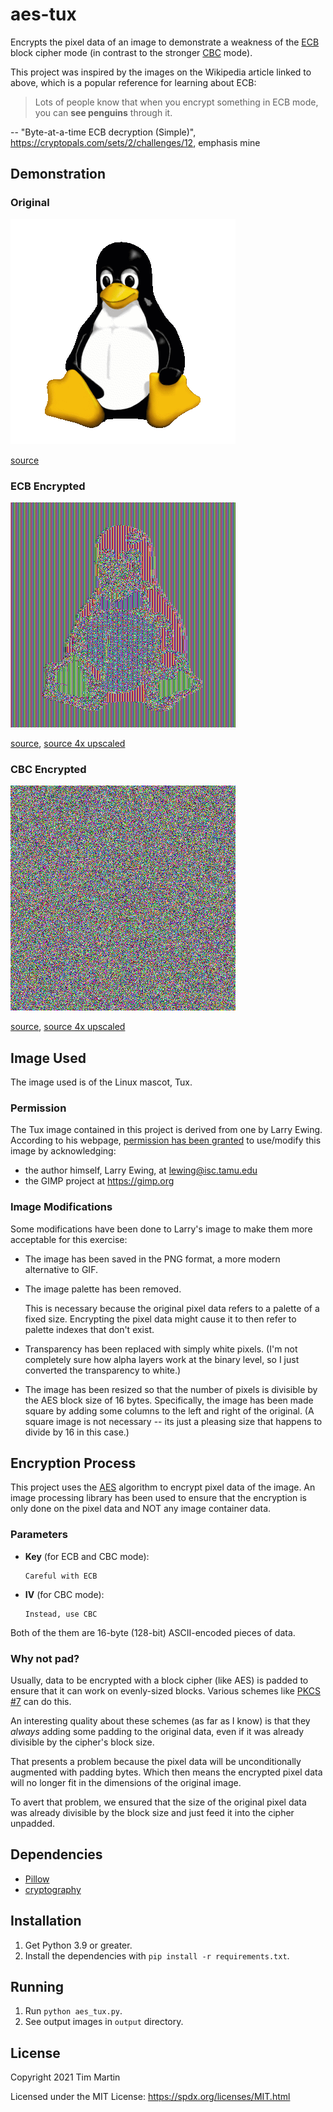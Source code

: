 # aes-tux

Encrypts the pixel data of an image to demonstrate a weakness of the
[ECB](https://en.wikipedia.org/wiki/Block_cipher_mode_of_operation#Electronic_codebook_(ECB))
block cipher mode (in contrast to the stronger
[CBC](https://en.wikipedia.org/wiki/Block_cipher_mode_of_operation#Cipher_block_chaining_(CBC))
mode).

This project was inspired by the images on the Wikipedia article linked to above, which is a
popular reference for learning about ECB:

> Lots of people know that when you encrypt something in ECB mode, you can **see penguins** through
> it.

-- "Byte-at-a-time ECB decryption (Simple)", <https://cryptopals.com/sets/2/challenges/12>,
  emphasis mine

## Demonstration

### Original

![original Tux image](https://raw.githubusercontent.com/t-mart/aes-tux/master/tux.png)

[source](https://raw.githubusercontent.com/t-mart/aes-tux/master/tux.png)

### ECB Encrypted

![ECB encrypted Tux image](https://raw.githubusercontent.com/t-mart/aes-tux/master/output/tux.aes-ecb.1x.png)

[source](https://raw.githubusercontent.com/t-mart/aes-tux/master/output/tux.aes-ecb.1x.png),
[source 4x upscaled](https://raw.githubusercontent.com/t-mart/aes-tux/master/output/tux.aes-ecb.4x.png)

### CBC Encrypted

![CBC encrypted Tux image](https://raw.githubusercontent.com/t-mart/aes-tux/master/output/tux.aes-cbc.1x.png)

[source](https://raw.githubusercontent.com/t-mart/aes-tux/master/output/tux.aes-cbc.1x.png),
[source 4x upscaled](https://raw.githubusercontent.com/t-mart/aes-tux/master/output/tux.aes-cbc.4x.png)

## Image Used

The image used is of the Linux mascot, Tux.

### Permission

The Tux image contained in this project is derived from one by Larry Ewing. According to his
webpage, [permission has been granted](https://isc.tamu.edu/~lewing/linux/) to
use/modify this image by acknowledging:

- the author himself, Larry Ewing, at [lewing@isc.tamu.edu](mailto://lewing@isc.tamu.edu)
- the GIMP project at <https://gimp.org>

### Image Modifications

Some modifications have been done to Larry's image to make them more acceptable for this exercise:

- The image has been saved in the PNG format, a more modern alternative to GIF.

- The image palette has been removed.

  This is necessary because the original pixel data refers to a palette of a fixed size.
  Encrypting the pixel data might cause it to then refer to palette indexes that don't exist.

- Transparency has been replaced with simply white pixels. (I'm not completely sure how alpha layers
  work at the binary level, so I just converted the transparency to white.)

- The image has been resized so that the number of pixels is divisible by the AES block size of
  16 bytes. Specifically, the image has been made square by adding some columns to the left
  and right of the original. (A square image is not necessary -- its just a pleasing
  size that happens to divide by 16 in this case.)

## Encryption Process

This project uses the [AES](https://en.wikipedia.org/wiki/Advanced_Encryption_Standard) algorithm
to encrypt pixel data of the image. An image processing library has been used to ensure that the
encryption is only done on the pixel data and NOT any image container data.

### Parameters

- **Key** (for ECB and CBC mode):

  ```plaintext
  Careful with ECB
  ```

- **IV** (for CBC mode):

  ```plaintext
  Instead, use CBC
  ```

Both of the them are 16-byte (128-bit) ASCII-encoded pieces of data.

### Why not pad?

Usually, data to be encrypted with a block cipher (like AES) is padded to ensure that it can work
on evenly-sized blocks. Various schemes like [PKCS #7](https://en.wikipedia.org/wiki/PKCS_7) can do
this.

An interesting quality about these schemes (as far as I know) is that they *always* adding some
padding to the original data, even if it was already divisible by the cipher's block size.

That presents a problem because the pixel data will be unconditionally augmented with padding bytes.
Which then means the encrypted pixel data will no longer fit in the dimensions of the original
image.

To avert that problem, we ensured that the size of the original pixel data was already divisible by
the block size and just feed it into the cipher unpadded.

## Dependencies

- [Pillow](https://github.com/python-pillow/Pillow)
- [cryptography](https://github.com/pyca/cryptography)

## Installation

1. Get Python 3.9 or greater.
2. Install the dependencies with `pip install -r requirements.txt`.

## Running

1. Run `python aes_tux.py`.
2. See output images in `output` directory.

## License

Copyright 2021 Tim Martin

Licensed under the MIT License: <https://spdx.org/licenses/MIT.html>

